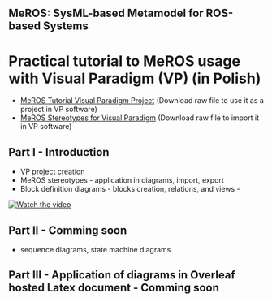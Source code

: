 ## MeROS: SysML-based Metamodel for ROS-based Systems 

# Practical tutorial to MeROS usage with Visual Paradigm (VP) (in Polish)

* [MeROS Tutorial Visual Paradigm Project](meros_tutorial.vpp) (Download raw file to use it as a project in VP software)
* [MeROS Stereotypes for Visual Paradigm](meros_vp_stereotypes.xml) (Download raw file to import it in VP software)

## Part I - Introduction

* VP project creation
* MeROS stereotypes - application in diagrams, import, export
* Block definition diagrams - blocks creation, relations, and views - 

[![Watch the video](https://img.youtube.com/vi/Ac8aMxpEI1g/hqdefault.jpg)](https://www.youtube.com/embed/Ac8aMxpEI1g)

## Part II - Comming soon

* sequence diagrams, state machine diagrams

## Part III - Application of diagrams in Overleaf hosted Latex document - Comming soon



